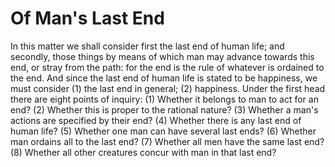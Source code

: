 # Of Man's Last End

In this matter we shall consider first the last end of human life; and secondly, those things by means of which man may advance towards this end, or stray from the path: for the end is the rule of whatever is ordained to the end. And since the last end of human life is stated to be happiness, we must consider (1) the last end in general; (2) happiness.  Under the first head there are eight points of inquiry:
(1) Whether it belongs to man to act for an end?
(2) Whether this is proper to the rational nature?
(3) Whether a man's actions are specified by their end?
(4) Whether there is any last end of human life?
(5) Whether one man can have several last ends?
(6) Whether man ordains all to the last end?
(7) Whether all men have the same last end?
(8) Whether all other creatures concur with man in that last end?
